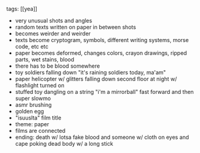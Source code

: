 tags: [[yea]]

- very unusual shots and angles 
- random texts written on paper in between shots 
- becomes weirder and weirder 
- texts become cryptogram, symbols, different writing systems, morse code, etc etc
- paper becomes deformed, changes colors, crayon drawings, ripped parts, wet stains, blood
- there has to be blood somewhere
- toy soldiers falling down "it's raining soldiers today, ma'am" 
- paper helicopter w/ glitters falling down second floor at night w/ flashlight turned on
- stuffed toy dangling on a string "i'm a mirrorball" fast forward and then super slowmo
- asmr brushing
- golden egg
- "isuuslta" film title
- theme: paper
- films are connected
- ending: death w/ lotsa fake blood and someone w/ cloth on eyes and cape poking dead body w/ a long stick